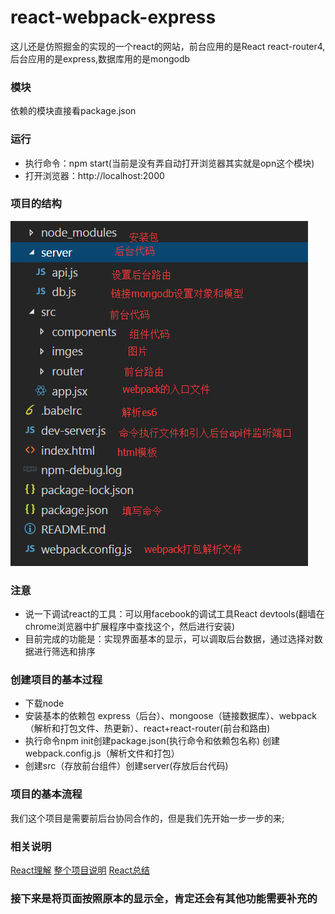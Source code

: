 # react-webpack-express
这儿还是仿照掘金的实现的一个react的网站，前台应用的是React react-router4,后台应用的是express,数据库用的是mongodb
### 模块 
依赖的模块直接看package.json
### 运行 
* 执行命令：npm start(当前是没有弄自动打开浏览器其实就是opn这个模块)
* 打开浏览器：http://localhost:2000
### 项目的结构

![maze](https://github.com/GainLoss/react-webpack-express/blob/master/src/imges/jiegou.png) 

### 注意
* 说一下调试react的工具：可以用facebook的调试工具React devtools(翻墙在chrome浏览器中扩展程序中查找这个，然后进行安装)
* 目前完成的功能是：实现界面基本的显示，可以调取后台数据，通过选择对数据进行筛选和排序
### 创建项目的基本过程
* 下载node
* 安装基本的依赖包 express（后台）、mongoose（链接数据库）、webpack（解析和打包文件、热更新）、react+react-router(前台和路由)
* 执行命令npm init创建package.json(执行命令和依赖包名称) 创建webpack.config.js（解析文件和打包）
* 创建src（存放前台组件）创建server(存放后台代码)
### 项目的基本流程
我们这个项目是需要前后台协同合作的，但是我们先开始一步一步的来;
### 相关说明
[React理解](http://www.cnblogs.com/GainLoss/p/7692315.html)
[整个项目说明](http://www.cnblogs.com/GainLoss/p/7753154.html) 
[React总结](http://www.cnblogs.com/GainLoss/p/7692315.html) 
### 接下来是将页面按照原本的显示全，肯定还会有其他功能需要补充的


